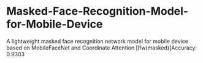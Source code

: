 # Masked-Face-Recognition-Model-for-Mobile-Device
A lightweight masked face recognition network model for mobile  device based on MobileFaceNet and Coordinate Attention
[lfw(masked)]Accuracy: 0.9303

